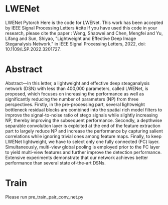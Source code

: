 # LWENet
LWENet Pytorch
Here is the code for LWENet.
This work has been accepted by IEEE Signal Processing Letters
#cite
If you have used this code in your research, please cite the paper :
Weng, Shaowei and Chen, Mengfei and Yu, Lifang and Sun, Shiyao, "Lightweight and Effective Deep Image Steganalysis Network," in IEEE Signal Processing Letters, 2022, doi: 10.1109/LSP.2022.3201727.
# Abstract
Abstract—In this letter, a lightweight and effective deep steaganalysis network (DSN) with less than 400,000 parameters, called LWENet, is proposed, which focuses on increasing the performance as well as significantly reducing the number of parameters (NP) from three perspectives. Firstly, in the pre-processing part, several lightweight bottleneck residual blocks are combined into the spatial rich model filters to improve the signal-to-noise ratio of stego signals while slightly increasing NP, thereby improving the subsequent performance. Secondly, a depthwise separable convolution layer is exploited at the end of the feature extraction part to largely reduce NP and increase the performance by capturing salient correlations while ignoring trivial ones among feature maps. Finally, to keep LWENet lightweight, we have to select only one fully connected (FC) layer. Simultaneously, multi-view global pooling is employed prior to the FC layer to yield multi-view features and further improve the detection performance. Extensive experiments demonstrate that our network achieves better performance than several state of-the-art DSNs.
# Train
Please run  pre_train_pair_conv_net.py
